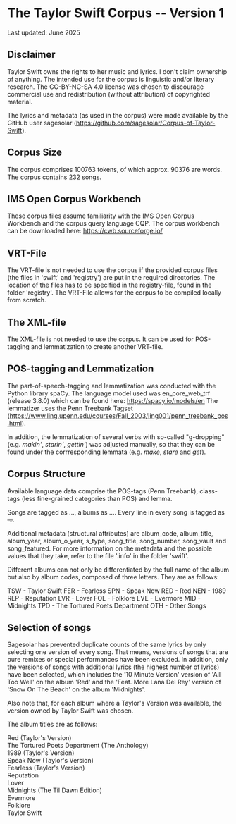 # The Taylor Swift Corpus -- Version 1 

Last updated: June 2025

## Disclaimer 

Taylor Swift owns the rights to her music and lyrics. I don't claim ownership of anything. The intended use for the corpus is linguistic and/or literary research. The CC-BY-NC-SA 4.0 license was chosen to discourage commercial use and redistribution (without attribution) of copyrighted material. 

The lyrics and metadata (as used in the corpus) were made available by the GitHub user sagesolar (https://github.com/sagesolar/Corpus-of-Taylor-Swift). 


## Corpus Size

The corpus comprises 100763 tokens, of which approx. 90376 are words. The corpus contains 232 songs. 


## IMS Open Corpus Workbench

These corpus files assume familiarity with the IMS Open Corpus Workbench and the corpus query language CQP. The corpus workbench can be downloaded here: https://cwb.sourceforge.io/ 


## VRT-File 

The VRT-file is not needed to use the corpus if the provided corpus files (the files in 'swift' and 'registry') are put in the required directories. The location of the files has to be specified in the registry-file, found in the folder 'registry'. The VRT-File allows for the corpus to be compiled locally from scratch. 

## The XML-file 

The XML-file is not needed to use the corpus. It can be used for POS-tagging and lemmatization to create another VRT-file.  


## POS-tagging and Lemmatization 

The part-of-speech-tagging and lemmatization was conducted with the Python library spaCy. The language model used was en_core_web_trf (release 3.8.0) which can be found here: https://spacy.io/models/en
The lemmatizer uses the Penn Treebank Tagset (https://www.ling.upenn.edu/courses/Fall_2003/ling001/penn_treebank_pos.html). 

In addition, the lemmatization of several verbs with so-called "g-dropping" (e.g. *makin'*, *starin'*, *gettin'*) was adjusted manually, so that they can be found under the corrresponding lemmata (e.g. *make*, *stare* and *get*). 


## Corpus Structure 

Available language data comprise the POS-tags (Penn Treebank), class-tags (less fine-grained categories than POS) and lemma. 

Songs are tagged as <song>...</song>, albums as <album>...</album>. Every line in every song is tagged as <s>...</s>. 

Additional metadata (structural attributes) are album_code, album_title, album_year, album_o_year, s_type, song_title, song_number, song_vault and song_featured. For more information on the metadata and the possible values that they take, refer to the file '.info' in the folder 'swift'. 

Different albums can not only be differentiated by the full name of the album but also by album codes, composed of three letters. They are as follows: 

  TSW - Taylor Swift 
  FER - Fearless
  SPN - Speak Now
  RED - Red
  NEN - 1989
  REP - Reputation
  LVR - Lover 
  FOL - Folklore
  EVE - Evermore
  MID - Midnights
  TPD - The Tortured Poets Department
  OTH - Other Songs


## Selection of songs 

Sagesolar has prevented duplicate counts of the same lyrics by only selecting one version of every song. That means, versions of songs that are pure remixes or special performances have been excluded. In addition, only the versions of songs with additional lyrics (the highest number of lyrics) have been selected, which includes the '10 Minute Version' version of 'All Too Well' on the album 'Red' and
the 'Feat. More Lana Del Rey' version of 'Snow On The Beach' on the album 'Midnights'. 

Also note that, for each album where a Taylor's Version was available, the version owned by Taylor Swift was chosen. 

The album titles are as follows: 

  Red (Taylor's Version)             
  The Tortured Poets Department (The Anthology)      
  1989 (Taylor's Version)                 
  Speak Now (Taylor's Version)      
  Fearless (Taylor's Version)       
  Reputation                         
  Lover                              
  Midnights (The Til Dawn Edition)   
  Evermore                           
  Folklore                           
  Taylor Swift 